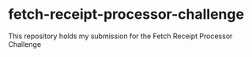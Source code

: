 # fetch-receipt-processor-challenge
This repository holds my submission for the Fetch Receipt Processor Challenge
